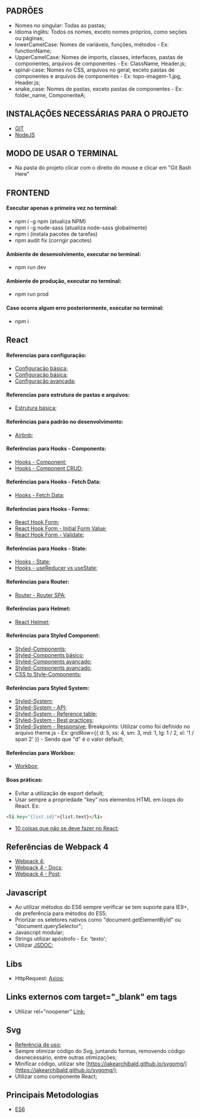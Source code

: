 ## PADRÕES

-   Nomes no singular: Todas as pastas;
-   Idioma inglês: Todos os nomes, exceto nomes próprios, como seções ou páginas;
-   lowerCamelCase: Nomes de variáveis, funções, métodos - Ex: functionName;
-   UpperCamelCase: Nomes de imports, classes, interfaces, pastas de componentes, arquivos de componentes - Ex: ClassName, Header.js;
-   spinal-case: Nomes no CSS, arquivos no geral, exceto pastas de componentes e arquivos de componentes - Ex: topo-imagem-1.jpg, Header.js;
-   snake_case: Nomes de pastas, exceto pastas de componentes - Ex: folder_name, ComponenteA;

## INSTALAÇÕES NECESSÁRIAS PARA O PROJETO

-   [GIT](https://git-scm.com/downloads)
-   [NodeJS](https://nodejs.org/en/download/)

## MODO DE USAR O TERMINAL

-   Na pasta do projeto clicar com o direito do mouse e clicar em "Git Bash Here"

## FRONTEND

#### Executar apenas a primeira vez no terminal:

-   npm i -g npm (atualiza NPM)
-   npm i -g node-sass (atualiza node-sass globalmente)
-   npm i (instala pacotes de tarefas)
-   npm audit fix (corrigir pacotes)

#### Ambiente de desenvolvimento, executar no terminal:

-   npm run dev

#### Ambiente de produção, executar no terminal:

-   npm run prod

#### Caso ocorra algum erro posteriormente, executar no terminal:

-   npm i

## React

#### Referencias para configuração:

-   [Configuração básica](https://medium.freecodecamp.org/a-complete-react-boilerplate-tutorial-from-zero-to-hero-20023e086c4a);
-   [Configuração básica](https://www.robinwieruch.de/minimal-react-webpack-babel-setup/);
-   [Configuração avançada](https://medium.com/@sethalexander/how-to-build-your-own-react-boilerplate-1a97d09337fd);

#### Referencias para estrutura de pastas e arquivos:

-   [Estrutura básica](https://medium.com/@damusnet/how-to-structure-your-files-in-a-large-react-application-the-problem-2ed67f5fc145);

#### Referências para padrão no desenvolvimento:

-   [Airbnb](https://github.com/airbnb/javascript/tree/master/react#naming);

#### Referências para Hooks - Components:

-   [Hooks - Component](https://www.robinwieruch.de/react-function-component/);
-   [Hooks - Component CRUD](https://www.taniarascia.com/crud-app-in-react-with-hooks/);

#### Referências para Hooks - Fetch Data:

-   [Hooks - Fetch Data](https://www.robinwieruch.de/react-hooks-fetch-data/);

#### Referências para Hooks - Forms:

-   [React Hook Form](https://github.com/bluebill1049/react-hook-form);
-   [React Hook Form - Initial Form Value](https://codesandbox.io/s/l3mxpvmm9);
-   [React Hook Form - Validate](https://codesandbox.io/s/o766kp4z05);

#### Referências para Hooks - State:

-   [Hooks - State](https://www.robinwieruch.de/react-state-usereducer-usestate-usecontext/);
-   [Hooks - useReducer vs useState](https://www.robinwieruch.de/react-usereducer-vs-usestate/);

#### Referências para Router:

-   [Router - Router SPA](https://www.taniarascia.com/using-react-router-spa/);

#### Referências para Helmet:

-   [React Helmet](https://open.nytimes.com/the-future-of-meta-tag-management-for-modern-react-development-ec26a7dc9183);

#### Referências para Styled Component:

-   [Styled-Components](https://www.styled-components.com/);
-   [Styled-Components básico](https://blog.getty.io/desenvolvendo-apps-com-styled-components-85ec6880b194);
-   [Styled-Components avançado](https://blog.pagepro.co/2018/11/06/moving-best-scss-practices-to-styled-components-part-1/);
-   [Styled-Components avançado](https://www.robinwieruch.de/react-styled-components/);
-   [CSS to Style-Components](https://jsramblings.com/2017/10/29/migrating-to-styled-components-cheatsheet.html);

#### Referências para Styled System:

-   [Styled-System](https://styled-system.com/);
-   [Styled-System - API](https://styled-system.com/api/);
-   [Styled-System - Reference table](https://styled-system.com/table);
-   [Styled-System - Best practices](https://medium.com/styled-components/build-better-component-libraries-with-styled-system-4951653d54ee);
-   [Styled-System - Responsive](https://styled-system.com/responsive-styles);
    Breakpoints: Utilizar como foi definido no arquivo theme.js - Ex: gridRow={{ d: 5, xs: 4, sm: 3, md: 1, lg: 1 / 2, xl: '1 / span 2' }} - Sendo que "d" é o valor default;

#### Referências para Workbox:

-   [Workbox](https://developers.google.com/web/tools/workbox/);

#### Boas práticas:

-   Evitar a utilização de export default;
-   Usar sempre a propriedade "key" nos elementos HTML em loops do React. Ex:

```html
<li key="{list.id}">{list.text}</li>
```

-   [10 coisas que não se deve fazer no React](https://medium.com/better-programming/10-things-not-to-do-when-building-react-applications-bc26d4f38644);

## Referências de Webpack 4

-   [Webpack 4](https://webpack.js.org/);
-   [Webpack 4 - Docs](https://github.com/webpack/docs/wiki/configuration);
-   [Webpack 4 - Post](https://medium.com/@bracontece/webpack-4-tutorial-tudo-o-que-voc%C3%AA-precisa-saber-de-0-conf-para-o-modo-de-produ%C3%A7%C3%A3o-dbea63af3a7b);

## Javascript

-   Ao utilizar métodos do ES6 sempre verificar se tem suporte para IE9+, de preferência para métodos do ES5;
-   Priorizar os seletores nativos como "document.getElementById" ou "document.querySelector";
-   Javascript modular;
-   Strings utilizar apóstrofo - Ex: 'texto';
-   Utilizar [JSDOC](https://msdn.microsoft.com/pt-br/library/Mt162307.aspx);

## Libs

-   HttpRequest: [Axios](https://github.com/axios/axios);

## Links externos com target="\_blank" em tags <a/>

-   Utilizar rel="noopener" [Link](https://desenvolvimentoparaweb.com/miscelanea/relnoopener-performance-seguranca/);

## Svg

-   [Referência de uso](https://blog.lftechnology.com/using-svg-icons-components-in-react-44fbe8e5f91);
-   Sempre otimizar código do Svg, juntando formas, removendo código desnecessário, entre outras otimizações;
-   Minificar código, utilizar site [https://jakearchibald.github.io/svgomg/](https://jakearchibald.github.io/svgomg/);
-   Utilizar como componente React;

## Principais Metodologias

-   [ES6](http://es6-features.org/)
